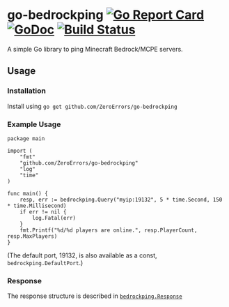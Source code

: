 # go-bedrockping [![Go Report Card](https://goreportcard.com/badge/github.com/ZeroErrors/go-bedrockping)](https://goreportcard.com/report/github.com/ZeroErrors/go-bedrockping) [![GoDoc](https://godoc.org/github.com/ZeroErrors/go-bedrockping?status.svg)](https://godoc.org/github.com/ZeroErrors/go-bedrockping) [![Build Status](https://travis-ci.org/ZeroErrors/go-bedrockping.svg?branch=master)](https://travis-ci.org/ZeroErrors/go-bedrockping)
A simple Go library to ping Minecraft Bedrock/MCPE servers.

## Usage
### Installation
Install using ```go get github.com/ZeroErrors/go-bedrockping```

### Example Usage
```golang
package main

import (
	"fmt"
	"github.com/ZeroErrors/go-bedrockping"
	"log"
	"time"
)

func main() {
	resp, err := bedrockping.Query("myip:19132", 5 * time.Second, 150 * time.Millisecond)
	if err != nil {
		log.Fatal(err)
	}
	fmt.Printf("%d/%d players are online.", resp.PlayerCount, resp.MaxPlayers)
}
```

(The default port, 19132, is also available as a const, ```bedrockping.DefaultPort```.)

### Response
The response structure is described in [```bedrockping.Response```](https://github.com/ZeroErrors/go-bedrockping/blob/master/bedrockping.go#L22)
